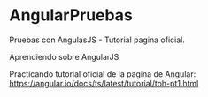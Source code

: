# AngularPruebas
Pruebas con AngulasJS - Tutorial pagina oficial.

Aprendiendo sobre AngularJS

Practicando tutorial oficial de la pagina de Angular: https://angular.io/docs/ts/latest/tutorial/toh-pt1.html
